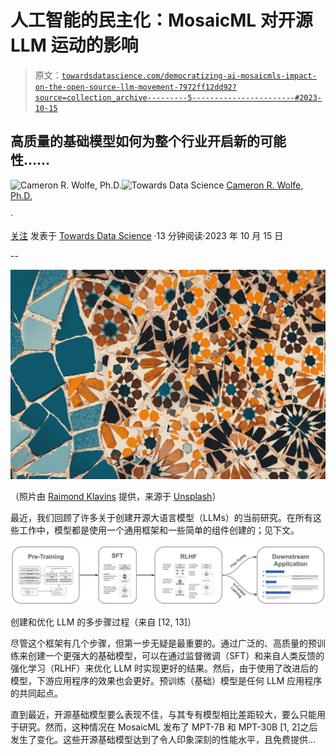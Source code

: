 # 人工智能的民主化：MosaicML 对开源 LLM 运动的影响

> 原文：[`towardsdatascience.com/democratizing-ai-mosaicmls-impact-on-the-open-source-llm-movement-7972ff12dd92?source=collection_archive---------5-----------------------#2023-10-15`](https://towardsdatascience.com/democratizing-ai-mosaicmls-impact-on-the-open-source-llm-movement-7972ff12dd92?source=collection_archive---------5-----------------------#2023-10-15)

## 高质量的基础模型如何为整个行业开启新的可能性……

[](https://wolfecameron.medium.com/?source=post_page-----7972ff12dd92--------------------------------)![Cameron R. Wolfe, Ph.D.](https://wolfecameron.medium.com/?source=post_page-----7972ff12dd92--------------------------------)[](https://towardsdatascience.com/?source=post_page-----7972ff12dd92--------------------------------)![Towards Data Science](https://towardsdatascience.com/?source=post_page-----7972ff12dd92--------------------------------) [Cameron R. Wolfe, Ph.D.](https://wolfecameron.medium.com/?source=post_page-----7972ff12dd92--------------------------------)

·

[关注](https://medium.com/m/signin?actionUrl=https%3A%2F%2Fmedium.com%2F_%2Fsubscribe%2Fuser%2F28aa6026c553&operation=register&redirect=https%3A%2F%2Ftowardsdatascience.com%2Fdemocratizing-ai-mosaicmls-impact-on-the-open-source-llm-movement-7972ff12dd92&user=Cameron+R.+Wolfe%2C+Ph.D.&userId=28aa6026c553&source=post_page-28aa6026c553----7972ff12dd92---------------------post_header-----------) 发表于 [Towards Data Science](https://towardsdatascience.com/?source=post_page-----7972ff12dd92--------------------------------) ·13 分钟阅读·2023 年 10 月 15 日[](https://medium.com/m/signin?actionUrl=https%3A%2F%2Fmedium.com%2F_%2Fvote%2Ftowards-data-science%2F7972ff12dd92&operation=register&redirect=https%3A%2F%2Ftowardsdatascience.com%2Fdemocratizing-ai-mosaicmls-impact-on-the-open-source-llm-movement-7972ff12dd92&user=Cameron+R.+Wolfe%2C+Ph.D.&userId=28aa6026c553&source=-----7972ff12dd92---------------------clap_footer-----------)

--

[](https://medium.com/m/signin?actionUrl=https%3A%2F%2Fmedium.com%2F_%2Fbookmark%2Fp%2F7972ff12dd92&operation=register&redirect=https%3A%2F%2Ftowardsdatascience.com%2Fdemocratizing-ai-mosaicmls-impact-on-the-open-source-llm-movement-7972ff12dd92&source=-----7972ff12dd92---------------------bookmark_footer-----------)![](img/4fb50fe15a17b036375d4670a4939ea5.png)

（照片由 [Raimond Klavins](https://unsplash.com/@raimondklavins?utm_content=creditCopyText&utm_medium=referral&utm_source=unsplash) 提供，来源于 [Unsplash](https://unsplash.com/photos/Ql6JhGdbQg0?utm_content=creditCopyText&utm_medium=referral&utm_source=unsplash)）

最近，我们回顾了许多关于创建开源大语言模型（LLMs）的当前研究。在所有这些工作中，模型都是使用一个通用框架和一些简单的组件创建的；见下文。

![](img/56f9033518d72f0d72b0228371d7398c.png)

创建和优化 LLM 的多步骤过程（来自 [12, 13]）

尽管这个框架有几个步骤，但第一步无疑是最重要的。通过广泛的、高质量的预训练来创建一个更强大的基础模型，可以在通过监督微调（SFT）和来自人类反馈的强化学习（RLHF）来优化 LLM 时实现更好的结果。然后，由于使用了改进后的模型，下游应用程序的效果也会更好。预训练（基础）模型是任何 LLM 应用程序的共同起点。

直到最近，开源基础模型要么表现不佳，与其专有模型相比差距较大，要么只能用于研究。然而，这种情况在 MosaicML 发布了 MPT-7B 和 MPT-30B [1, 2]之后发生了变化。这些开源基础模型达到了令人印象深刻的性能水平，且免费提供…
